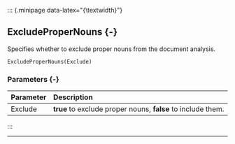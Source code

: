 ::: {.minipage data-latex="{\textwidth}"}
## ExcludeProperNouns {-}

Specifies whether to exclude proper nouns from the document analysis.

```{sql}
ExcludeProperNouns(Exclude)
```

### Parameters {-}

**Parameter** | **Description**
| :-- | :-- |
Exclude | **true** to exclude proper nouns, **false** to include them.
:::

***